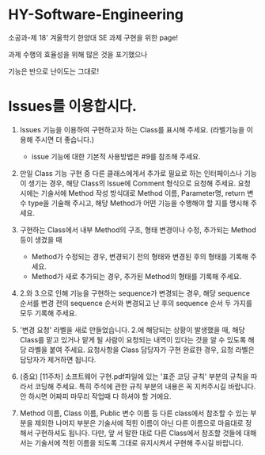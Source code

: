 # HY-Software-Engineering
소공과-제
18' 겨울학기 한양대 SE 과제 구현을 위한 page!

과제 수행의 효율성을 위해 많은 것을 포기했으나

기능은 반으로 난이도는 그대로!

# Issues를 이용합시다.
1. Issues 기능을 이용하여 구현하고자 하는 Class를 표시해 주세요. (라벨기능을 이용해 주시면 더 좋습니다.)
   - issue 기능에 대한 기본적 사용방법은 #9를 참조해 주세요.

2. 만일 Class 기능 구현 중 다른 클래스에게서 추가로 필요로 하는 인터페이스나 기능이 생기는 경우, 해당 Class의 Issue에 Comment 형식으로 요청해 주세요. 요청 시에는 기술서에 Method 작성 방식대로 Method 이름, Parameter명, return 변수 type을 기술해 주시고, 해당 Method가 어떤 기능을 수행해야 할 지를 명시해 주세요.

3. 구현하는 Class에서 내부 Method의 구조, 형태 변경이나 수정, 추가되는 Method 등이 생겼을 때
   - Method가 수정되는 경우, 변경되기 전의 형태와 변경된 후의 형태를 기록해 주세요.
   - Method가 새로 추가되는 경우, 추가된 Method의 형태를 기록해 주세요.
   
4. 2.와 3.으로 인해 기능을 구현하는 sequence가 변경되는 경우, 해당 sequence 순서를 변경 전의 sequence 순서와 변경되고 난 후의 sequence 순서 두 가지를 모두 기록해 주세요.

5. '변경 요청' 라벨을 새로 만들었습니다. 2.에 해당되는 상황이 발생했을 때, 해당 Class를 맡고 있거나 맡게 될 사람이 요청되는 내역이 있다는 것을 알 수 있도록 해당 라벨을 붙여 주세요. 요청사항을 Class 담당자가 구현 완료한 경우, 요청 라벨은 담당자가 제거하면 됩니다.

6. (중요) [11주차] 소프트웨어 구현.pdf파일에 있는 '표준 코딩 규칙' 부분의 규칙을 따라서 코딩해 주세요. 특히 주석에 관한 규칙 부분의 내용은 꼭 지켜주시길 바랍니다. 안 하시면 어짜피 마무리 작업때 다 하셔야 할 거에요.

7. Method 이름, Class 이름, Public 변수 이름 등 다른 class에서 참조할 수 있는 부분을 제외한 나머지 부분은 기술서에 적힌 이름이 아닌 다른 이름으로 마음대로 정해서 구현하셔도 됩니다. 다만, 앞 서 말한 대로 다른 Class에서 참조할 것들에 대해서는 기술서에 적힌 이름을 되도록 그대로 유지시켜서 구현해 주시길 바랍니다.
